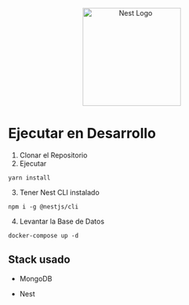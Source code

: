 <p align="center">
  <a href="http://nestjs.com/" target="blank"><img src="https://nestjs.com/img/logo-small.svg" width="200" alt="Nest Logo" /></a>
</p>

# Ejecutar en Desarrollo

1. Clonar el Repositorio
2. Ejecutar

```
yarn install
```

3. Tener Nest CLI instalado

```
npm i -g @nestjs/cli
```

4. Levantar la Base de Datos

```
docker-compose up -d
```

## Stack usado

- MongoDB

* Nest
